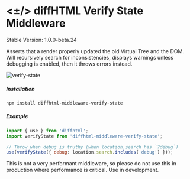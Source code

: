 # <±/> diffHTML Verify State Middleware

Stable Version: 1.0.0-beta.24

Asserts that a render properly updated the old Virtual Tree and the DOM. Will
recursively search for inconsistencies, displays warnings unless debugging is
enabled, then it throws errors instead.

![verify-state](https://cloud.githubusercontent.com/assets/181635/23392650/1d7dfdcc-fd32-11e6-8f41-b412279cea55.png)

##### Installation

``` sh
npm install diffhtml-middleware-verify-state
```

##### Example

``` javascript
import { use } from 'diffhtml';
import verifyState from 'diffhtml-middleware-verify-state';

// Throw when debug is truthy (when location.search has `?debug`)
use(verifyState({ debug: location.search.includes('debug') }));
```

This is not a very performant middleware, so please do not use this in
production where performance is critical. Use in development.
